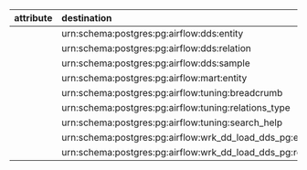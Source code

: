 | attribute   | destination                                                | source                                            | type     |
|:------------|:-----------------------------------------------------------|:--------------------------------------------------|:---------|
|             | urn:schema:postgres:pg:airflow:dds:entity                  | urn:schema:postgres:pg:airflow:dds                | Contains |
|             | urn:schema:postgres:pg:airflow:dds:relation                | urn:schema:postgres:pg:airflow:dds                | Contains |
|             | urn:schema:postgres:pg:airflow:dds:sample                  | urn:schema:postgres:pg:airflow:dds                | Contains |
|             | urn:schema:postgres:pg:airflow:mart:entity                 | urn:schema:postgres:pg:airflow:mart               | Contains |
|             | urn:schema:postgres:pg:airflow:tuning:breadcrumb           | urn:schema:postgres:pg:airflow:tuning             | Contains |
|             | urn:schema:postgres:pg:airflow:tuning:relations_type       | urn:schema:postgres:pg:airflow:tuning             | Contains |
|             | urn:schema:postgres:pg:airflow:tuning:search_help          | urn:schema:postgres:pg:airflow:tuning             | Contains |
|             | urn:schema:postgres:pg:airflow:wrk_dd_load_dds_pg:entity   | urn:schema:postgres:pg:airflow:wrk_dd_load_dds_pg | Contains |
|             | urn:schema:postgres:pg:airflow:wrk_dd_load_dds_pg:relation | urn:schema:postgres:pg:airflow:wrk_dd_load_dds_pg | Contains |